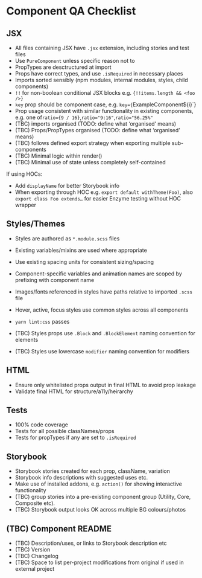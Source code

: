 # Component QA Checklist

## JSX

- All files containing JSX have `.jsx` extension, including stories and test files
- Use `PureComponent` unless specific reason not to
- PropTypes are desctructured at import
- Props have correct types, and use `.isRequired` in necessary places
- Imports sorted sensibly (npm modules, internal modules, styles, child components)
- `!!` for non-boolean conditional JSX blocks e.g. `{!!items.length && <foo />}`
- `key` prop should be component case, e.g. `key={`ExampleComponent\${i}`}
- Prop usage consistent with similar functionality in existing components, e.g. one of`ratio={9 / 16}`,`ratio="9:16"`,`ratio="56.25%"`
- (TBC) imports organised (TODO: define what ‘organised’ means)
- (TBC) Props/PropTypes organised (TODO: define what ‘organised’ means)
- (TBC) follows defined export strategy when exporting multiple sub-components
- (TBC) Minimal logic within render()
- (TBC) Minimal use of state unless completely self-contained

If using HOCs:

- Add `displayName` for better Storybook info
- When exporting through HOC e.g. `export default withTheme(Foo)`, also `export class Foo extends…` for easier Enzyme testing without HOC wrapper

## Styles/Themes

- Styles are authored as `*.module.scss` files
- Existing variables/mixins are used where appropriate
- Use existing spacing units for consistent sizing/spacing
- Component-specific variables and animation names are scoped by prefixing with component name
- Images/fonts referenced in styles have paths relative to imported `.scss` file
- Hover, active, focus styles use common styles across all components
- `yarn lint:css` passes

- (TBC) Styles props use `.Block` and `.BlockElement` naming convention for elements
- (TBC) Styles use lowercase `modifier` naming convention for modifiers

## HTML

- Ensure only whitelisted props output in final HTML to avoid prop leakage
- Validate final HTML for structure/a11y/heirarchy

## Tests

- 100% code coverage
- Tests for all possible classNames/props
- Tests for propTypes if any are set to `.isRequired`

## Storybook

- Storybook stories created for each prop, className, variation
- Storybook info descriptions with suggested uses etc.
- Make use of installed addons, e.g. `action()` for showing interactive functionality
- (TBC) group stories into a pre-existing component group (Utility, Core, Composite etc).
- (TBC) Storybook output looks OK across multiple BG colours/photos

## (TBC) Component README

- (TBC) Description/uses, or links to Storybook description etc
- (TBC) Version
- (TBC) Changelog
- (TBC) Space to list per-project modifications from original if used in external project
